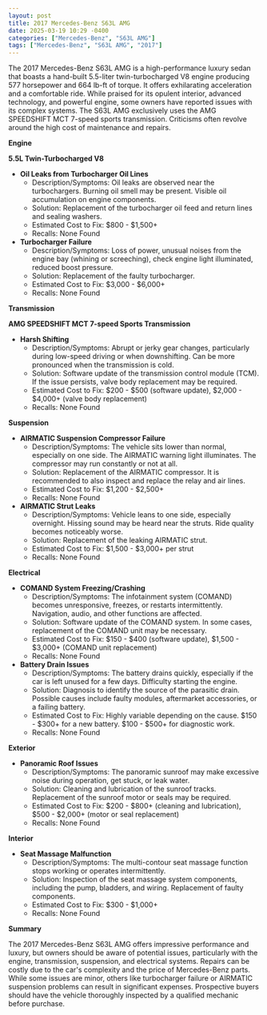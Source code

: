 ```yaml
---
layout: post
title: 2017 Mercedes-Benz S63L AMG
date: 2025-03-19 10:29 -0400
categories: ["Mercedes-Benz", "S63L AMG"]
tags: ["Mercedes-Benz", "S63L AMG", "2017"]
---
```

The 2017 Mercedes-Benz S63L AMG is a high-performance luxury sedan that boasts a hand-built 5.5-liter twin-turbocharged V8 engine producing 577 horsepower and 664 lb-ft of torque. It offers exhilarating acceleration and a comfortable ride. While praised for its opulent interior, advanced technology, and powerful engine, some owners have reported issues with its complex systems. The S63L AMG exclusively uses the AMG SPEEDSHIFT MCT 7-speed sports transmission. Criticisms often revolve around the high cost of maintenance and repairs.

**Engine**

**5.5L Twin-Turbocharged V8**
*   **Oil Leaks from Turbocharger Oil Lines**
    *   Description/Symptoms: Oil leaks are observed near the turbochargers. Burning oil smell may be present. Visible oil accumulation on engine components.
    *   Solution: Replacement of the turbocharger oil feed and return lines and sealing washers.
    *   Estimated Cost to Fix: $800 - $1,500+
    *   Recalls: None Found
*   **Turbocharger Failure**
    *   Description/Symptoms: Loss of power, unusual noises from the engine bay (whining or screeching), check engine light illuminated, reduced boost pressure.
    *   Solution: Replacement of the faulty turbocharger.
    *   Estimated Cost to Fix: $3,000 - $6,000+
    *   Recalls: None Found

**Transmission**

**AMG SPEEDSHIFT MCT 7-speed Sports Transmission**
*   **Harsh Shifting**
    *   Description/Symptoms: Abrupt or jerky gear changes, particularly during low-speed driving or when downshifting. Can be more pronounced when the transmission is cold.
    *   Solution: Software update of the transmission control module (TCM). If the issue persists, valve body replacement may be required.
    *   Estimated Cost to Fix: $200 - $500 (software update), $2,000 - $4,000+ (valve body replacement)
    *   Recalls: None Found

**Suspension**

*   **AIRMATIC Suspension Compressor Failure**
    *   Description/Symptoms: The vehicle sits lower than normal, especially on one side. The AIRMATIC warning light illuminates. The compressor may run constantly or not at all.
    *   Solution: Replacement of the AIRMATIC compressor. It is recommended to also inspect and replace the relay and air lines.
    *   Estimated Cost to Fix: $1,200 - $2,500+
    *   Recalls: None Found
*   **AIRMATIC Strut Leaks**
    *   Description/Symptoms: Vehicle leans to one side, especially overnight. Hissing sound may be heard near the struts. Ride quality becomes noticeably worse.
    *   Solution: Replacement of the leaking AIRMATIC strut.
    *   Estimated Cost to Fix: $1,500 - $3,000+ per strut
    *   Recalls: None Found

**Electrical**

*   **COMAND System Freezing/Crashing**
    *   Description/Symptoms: The infotainment system (COMAND) becomes unresponsive, freezes, or restarts intermittently. Navigation, audio, and other functions are affected.
    *   Solution: Software update of the COMAND system. In some cases, replacement of the COMAND unit may be necessary.
    *   Estimated Cost to Fix: $150 - $400 (software update), $1,500 - $3,000+ (COMAND unit replacement)
    *   Recalls: None Found
*   **Battery Drain Issues**
    *   Description/Symptoms: The battery drains quickly, especially if the car is left unused for a few days. Difficulty starting the engine.
    *   Solution: Diagnosis to identify the source of the parasitic drain. Possible causes include faulty modules, aftermarket accessories, or a failing battery.
    *   Estimated Cost to Fix: Highly variable depending on the cause. $150 - $300+ for a new battery. $100 - $500+ for diagnostic work.
    *   Recalls: None Found

**Exterior**

*   **Panoramic Roof Issues**
    *   Description/Symptoms: The panoramic sunroof may make excessive noise during operation, get stuck, or leak water.
    *   Solution: Cleaning and lubrication of the sunroof tracks. Replacement of the sunroof motor or seals may be required.
    *   Estimated Cost to Fix: $200 - $800+ (cleaning and lubrication), $500 - $2,000+ (motor or seal replacement)
    *   Recalls: None Found

**Interior**

*   **Seat Massage Malfunction**
    *   Description/Symptoms: The multi-contour seat massage function stops working or operates intermittently.
    *   Solution: Inspection of the seat massage system components, including the pump, bladders, and wiring. Replacement of faulty components.
    *   Estimated Cost to Fix: $300 - $1,000+
    *   Recalls: None Found

**Summary**

The 2017 Mercedes-Benz S63L AMG offers impressive performance and luxury, but owners should be aware of potential issues, particularly with the engine, transmission, suspension, and electrical systems. Repairs can be costly due to the car's complexity and the price of Mercedes-Benz parts. While some issues are minor, others like turbocharger failure or AIRMATIC suspension problems can result in significant expenses. Prospective buyers should have the vehicle thoroughly inspected by a qualified mechanic before purchase.


